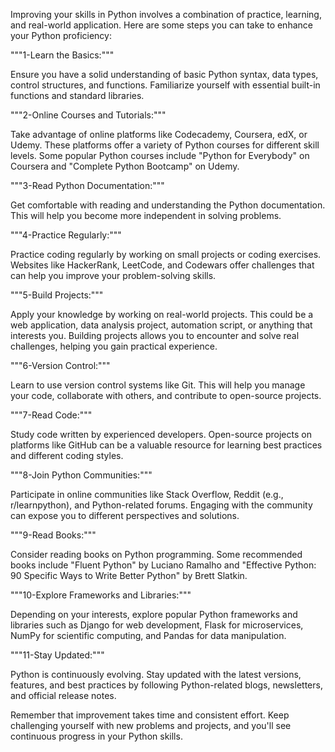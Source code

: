 Improving your skills in Python involves a combination of practice, learning, and real-world application. Here are some steps you can take to enhance your Python proficiency:

"""1-Learn the Basics:"""

Ensure you have a solid understanding of basic Python syntax, data types, control structures, and functions.
Familiarize yourself with essential built-in functions and standard libraries.

"""2-Online Courses and Tutorials:"""

Take advantage of online platforms like Codecademy, Coursera, edX, or Udemy. These platforms offer a variety of Python courses for different skill levels.
Some popular Python courses include "Python for Everybody" on Coursera and "Complete Python Bootcamp" on Udemy.

"""3-Read Python Documentation:"""

Get comfortable with reading and understanding the Python documentation. This will help you become more independent in solving problems.

"""4-Practice Regularly:"""

Practice coding regularly by working on small projects or coding exercises. Websites like HackerRank, LeetCode, and Codewars offer challenges that can help you improve your problem-solving skills.

"""5-Build Projects:"""

Apply your knowledge by working on real-world projects. This could be a web application, data analysis project, automation script, or anything that interests you.
Building projects allows you to encounter and solve real challenges, helping you gain practical experience.

"""6-Version Control:"""

Learn to use version control systems like Git. This will help you manage your code, collaborate with others, and contribute to open-source projects.

"""7-Read Code:"""

Study code written by experienced developers. Open-source projects on platforms like GitHub can be a valuable resource for learning best practices and different coding styles.

"""8-Join Python Communities:"""

Participate in online communities like Stack Overflow, Reddit (e.g., r/learnpython), and Python-related forums. Engaging with the community can expose you to different perspectives and solutions.

"""9-Read Books:"""

Consider reading books on Python programming. Some recommended books include "Fluent Python" by Luciano Ramalho and "Effective Python: 90 Specific Ways to Write Better Python" by Brett Slatkin.

"""10-Explore Frameworks and Libraries:"""

Depending on your interests, explore popular Python frameworks and libraries such as Django for web development, Flask for microservices, NumPy for scientific computing, and Pandas for data manipulation.

"""11-Stay Updated:"""

Python is continuously evolving. Stay updated with the latest versions, features, and best practices by following Python-related blogs, newsletters, and official release notes.

Remember that improvement takes time and consistent effort. Keep challenging yourself with new problems and projects, and you'll see continuous progress in your Python skills.






